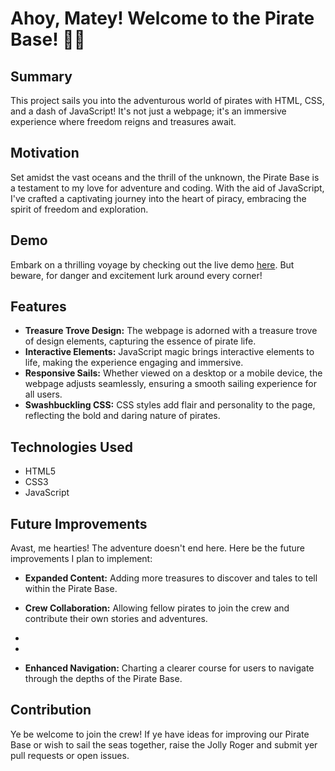 # Ahoy, Matey! Welcome to the Pirate Base! 🏴‍☠️

## Summary


This project sails you into the adventurous world of pirates with HTML, CSS, and a dash of JavaScript! It's not just a webpage; it's an immersive experience where freedom reigns and treasures await.

## Motivation

Set amidst the vast oceans and the thrill of the unknown, the Pirate Base is a testament to my love for adventure and coding. With the aid of JavaScript, I've crafted a captivating journey into the heart of piracy, embracing the spirit of freedom and exploration.

## Demo

Embark on a thrilling voyage by checking out the live demo [here](https://jolly-roger-venture-green.vercel.app/). But beware, for danger and excitement lurk around every corner!

## Features

- **Treasure Trove Design:** The webpage is adorned with a treasure trove of design elements, capturing the essence of pirate life.
- **Interactive Elements:** JavaScript magic brings interactive elements to life, making the experience engaging and immersive.
- **Responsive Sails:** Whether viewed on a desktop or a mobile device, the webpage adjusts seamlessly, ensuring a smooth sailing experience for all users.
- **Swashbuckling CSS:** CSS styles add flair and personality to the page, reflecting the bold and daring nature of pirates.

## Technologies Used

- HTML5
- CSS3
- JavaScript

## Future Improvements

Avast, me hearties! The adventure doesn't end here. Here be the future improvements I plan to implement:

- **Expanded Content:** Adding more treasures to discover and tales to tell within the Pirate Base.

- **Crew Collaboration:** Allowing fellow pirates to join the crew and contribute their own stories and adventures.
- 
- 
- **Enhanced Navigation:** Charting a clearer course for users to navigate through the depths of the Pirate Base.

## Contribution

Ye be welcome to join the crew! If ye have ideas for improving our Pirate Base or wish to sail the seas together, raise the Jolly Roger and submit yer pull requests or open issues.




